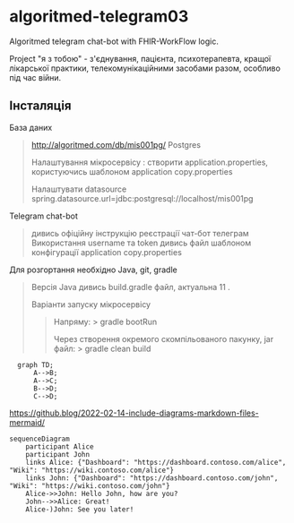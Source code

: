 # algoritmed-telegram03
Algoritmed telegram chat-bot with FHIR-WorkFlow logic. 

Project "я з тобою" - з'єднування, пацієнта, психотерапевта, кращої лікарської практики, телекомунікаційними засобами разом, особливо під час війни.

## Інсталяція

База даних

> http://algoritmed.com/db/mis001pg/
> Postgres
> 
> Налаштування мікросервісу : створити application.properties, користуючись шаблоном application copy.properties
> 
> Налаштувати datasource 
> spring.datasource.url=jdbc:postgresql://localhost/mis001pg

Telegram chat-bot

> дивись офіційну інструкцію реєстрації чат-бот телеграм
> Використання username та token дивись файл шаблоном конфігурації application copy.properties


Для розгортання необхідно Java, git, gradle

> Версія Java дивись build.gradle файл, актуальна 11 .
> 
> Варіанти запуску мікросервісу 
>> Напряму: > gradle bootRun
>> 
>> Через створення окремого скомпільованого пакунку, jar файл: > gradle clean build


```mermaid
  graph TD;
      A-->B;
      A-->C;
      B-->D;
      C-->D;
```
https://github.blog/2022-02-14-include-diagrams-markdown-files-mermaid/


```mermaid
sequenceDiagram
    participant Alice
    participant John
    links Alice: {"Dashboard": "https://dashboard.contoso.com/alice", "Wiki": "https://wiki.contoso.com/alice"}
    links John: {"Dashboard": "https://dashboard.contoso.com/john", "Wiki": "https://wiki.contoso.com/john"}
    Alice->>John: Hello John, how are you?
    John-->>Alice: Great!
    Alice-)John: See you later!
```

